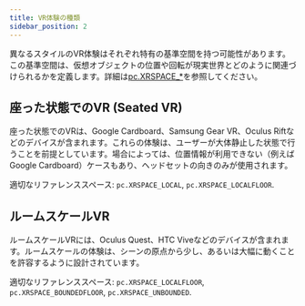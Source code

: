 ```yaml
---
title: VR体験の種類
sidebar_position: 2
---
```


異なるスタイルのVR体験はそれぞれ特有の基準空間を持つ可能性があります。この基準空間は、仮想オブジェクトの位置や回転が現実世界とどのように関連づけられるかを定義します。詳細は[pc.XRSPACE_*][1]を参照してください。

## 座った状態でのVR (Seated VR)

座った状態でのVRは、Google Cardboard、Samsung Gear VR、Oculus Riftなどのデバイスが含まれます。これらの体験は、ユーザーが大体静止した状態で行うことを前提としています。場合によっては、位置情報が利用できない（例えばGoogle Cardboard）ケースもあり、ヘッドセットの向きのみが使用されます。


適切なリファレンススペース: `pc.XRSPACE_LOCAL`, `pc.XRSPACE_LOCALFLOOR`.

## ルームスケールVR

ルームスケールVRには、Oculus Quest、HTC Viveなどのデバイスが含まれます。ルームスケールの体験は、シーンの原点から少し、あるいは大幅に動くことを許容するように設計されています。

適切なリファレンススペース: `pc.XRSPACE_LOCALFLOOR`, `pc.XRSPACE_BOUNDEDFLOOR`, `pc.XRSPACE_UNBOUNDED`.

[1]: https://api.playcanvas.com/modules/Engine.html#XRSPACE_VIEWER
